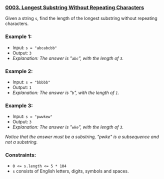 ### [0003. Longest Substring Without Repeating Characters](https://leetcode.com/problems/longest-substring-without-repeating-characters/)

Given a string `s`, find the length of the longest substring without repeating characters.

### Example 1:

- Input: `s = "abcabcbb"`
- Output: `3`
- _Explanation: The answer is "`abc`", with the length of `3`._

### Example 2:

- Input: `s = "bbbbb"`
- Output: `1`
- _Explanation: The answer is "`b`", with the length of `1`._

### Example 3:

- Input: `s = "pwwkew"`
- Output: `3`
- _Explanation: The answer is "`wke`", with the length of `3`._

_Notice that the answer must be a substring, "pwke" is a subsequence and not a substring._

### Constraints:

- `0 <= s.length <= 5 * 104`
- `s` consists of English letters, digits, symbols and spaces.
